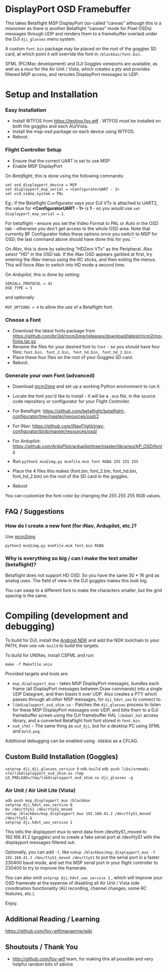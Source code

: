 # DisplayPort OSD Framebuffer

This takes Betaflight MSP DisplayPort (so-called "canvas" although this is a misnomer as there is another Betaflight "canvas" mode for Pixel OSDs) messages through UDP and renders them to a framebuffer overlaid under the DJI `dji_glasses` menu system.

A custom `font.bin` package may be placed on the root of the goggles SD card, at which point it will override the font in `/blackbox/font.bin`.

SFML (PC/Mac development) and DJI Goggles viewports are available, as well as a *mux* for the Air Unit / Vista, which creates a *pty* and provides filtered MSP access, and reroutes DisplayPort messages to UDP.

# Setup and Installation

### Easy Installation

* Install WTFOS from https://testing.fpv.wtf . WTFOS must be installed on both the goggles and each AU/Vista.
* Install the msp-osd package on each device using WTFOS.
* Reboot.

### Flight Controller Setup

* Ensure that the correct UART is set to use MSP
* Enable MSP DisplayPort

On *Betaflight*, this is done using the following commands:

```
set osd_displayport_device = MSP
set displayport_msp_serial = <ConfiguratorUART - 1>
set vcd_video_system = PAL
```

Eg.: If the Betaflight Configurator says your DJI VTx is attached to UART2, the value for **<ConfiguratorUART - 1>** is **1** - so you would use ```set displayport_msp_serial = 1```.

For betaflight - ensure you set the Video Format to PAL or Auto in the OSD tab - otherwise you don't get access to the whole OSD area. Note that currently BF Configurator hides these options once you switch to MSP for OSD; the last command above should have done this for you.```

On *iNav*, this is done by selecting "HDZero VTx" as the Peripheral. Also select "HD" in the OSD tab. If the iNav OSD appears garbled at first, try entering the iNav menus using the RC sticks, and then exiting the menus. This will force iNav to switch into HD mode a second time. 

On *Ardupilot*, this is done by setting:

```
SERIALx_PROTOCOL = 42
OSD_TYPE = 5
```

and optionally

`MSP_OPTIONS = 4` to allow the use of a Betaflight font.

### Choose a Font

* Download the latest fonts package from https://github.com/bri3d/mcm2img/releases/download/latest/mcm2img-fonts.tar.gz .
* Rename the files for your desired font to `font` - so you should have four files: `font.bin, font_2.bin, font_hd.bin, font_hd_2.bin` .
* Place these four files on the root of your Goggles SD card.
* Reboot.

### Generate your own Font (advanced)

* Download [mcm2img](https://github.com/bri3d/mcm2img) and set up a working Python environment to run it.

* Locate the font you'd like to install - it will be a `.mcm` file, in the source code repository or configurator for your Flight Controller. 

* For Betaflight: https://github.com/betaflight/betaflight-configurator/tree/master/resources/osd/2
* For iNav: https://github.com/iNavFlight/inav-configurator/blob/master/resources/osd/
* For Ardupilot: https://github.com/ArduPilot/ardupilot/tree/master/libraries/AP_OSD/fonts

* Run `python3 mcm2img.py mcmfile.mcm font RGBA 255 255 255`

* Place the 4 files this makes (font.bin, font_2.bin, font_hd.bin, font_hd_2.bin) on the root of the SD card in the goggles.

* Reboot

You can customize the font color by changing the 255 255 255 RGB values.

## FAQ / Suggestions

### How do I create a new font (for iNav, Ardupilot, etc.)?

Use [mcm2img](https://github.com/bri3d/mcm2img).

```
python3 mcm2img.py mcmfile.mcm font.bin RGBA
```

### Why is everything so big / can I make the text smaller (betaflight)?

Betaflight does not support HD OSD. So you have the same 30 * 16 grid as analog uses. The field of view in the DJI goggles makes this look big. 

You can swap to a different font to make the characters smaller, but the grid spacing is the same.

# Compiling (development and debugging)

To build for DJI, install the [Android NDK](https://developer.android.com/ndk/downloads) and add the NDK toolchain to your PATH, then use `ndk-build` to build the targets. 

To build for UNIXes, install CSFML and run:

```
make -f Makefile.unix
```

Provided targets and tools are:

* `msp_displayport_mux` - takes MSP DisplayPort messages, bundles each frame (all DisplayPort messages between Draw commands) into a single UDP Datagram, and then blasts it over UDP. Also creates a PTY which passes through all _other_ MSP messages, for `dji_hdvt_uav` to connect to.
* `libdisplayport_osd_shim.so` - Patches the `dji_glasses` process to listen for these MSP DisplayPort messages over UDP, and blits them to a DJI framebuffer screen using the DJI framebuffer HAL `libduml_hal` access library, and a converted Betaflight font font stored in `font.bin`.
* `osd_sfml` - The same thing as `osd_dji`, but for a desktop PC using SFML and `bold.png`.

Additional debugging can be enabled using `-DDEBUG` as a CFLAG.

## Custom Build Installation (Goggles)

`setprop dji.dji_glasses_service 0`
`ndk-build`
`adb push libs/armeabi-v7a/libdisplayport_osd_shim.so /tmp`
`LD_PRELOAD=/tmp/libdisplayport_osd_shim.so dji_glasses -g`

### Air Unit / Air Unit Lite (Vista)

```
adb push msp_displayport_mux /blackbox
setprop dji.hdvt_uav_service 0
mv /dev/ttyS1 /dev/ttyS1_moved
nohup /blackbox/msp_displayport_mux 192.168.41.2 /dev/ttyS1_moved /dev/ttyS1 &
setprop dji.hdvt_uav_service 1
```
This tells the displayport mux to send data from /dev/ttyS1_moved to 192.168.41.2 (goggles) and to create a fake serial port at /dev/ttyS1 with the displayport messages filtered out.

Optionally, you can add `-f`, like `nohup /blackbox/msp_displayport_mux -f 192.168.41.2 /dev/ttyS1_moved /dev/ttyS1` to put the serial port in a faster 230400 baud mode, and set the MSP serial port in your flight controller to 230400 to try to improve the framerate.

You can also omit `setprop dji.hdvt_uav_service 1` , which will improve your OSD framerate at the expense of disabling all Air Unit / Vista side coordination functionality (AU recording, channel changes, some RC features, etc.).

Enjoy.

## Additional Reading / Learning

https://github.com/fpv-wtf/margerine/wiki

## Shoutouts / Thank You

* http://github.com/fpv-wtf team, for making this all possible and very helpful random bits of advice
